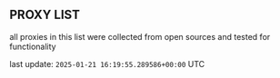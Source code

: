 ## PROXY LIST

all proxies in this list were collected from open sources and tested for functionality

last update: `2025-01-21 16:19:55.289586+00:00` UTC